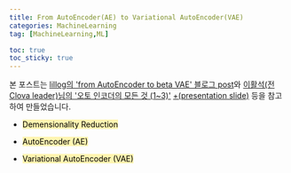 ```yaml
---
title: From AutoEncoder(AE) to Variational AutoEncoder(VAE)
categories: MachineLearning
tag: [MachineLearning,ML]

toc: true
toc_sticky: true
---
```


본 포스트는 [lillog의 'from AutoEncoder to beta VAE' 블로그 post](https://lilianweng.github.io/lil-log/2018/08/12/from-autoencoder-to-beta-vae.html)와 [이활석(전 Clova leader)님의 '오토 인코더의 모든 것 (1~3)'](https://www.youtube.com/watch?v=o_peo6U7IRM) [+(presentation slide)](https://www.slideshare.net/NaverEngineering/ss-96581209) 등을 참고하여 만들었습니다.

- <mark style='background-color: #fff5b1'> Demensionality Reduction </mark>

- <mark style='background-color: #fff5b1'> AutoEncoder (AE) </mark>

- <mark style='background-color: #fff5b1'> Variational AutoEncoder (VAE) </mark>
